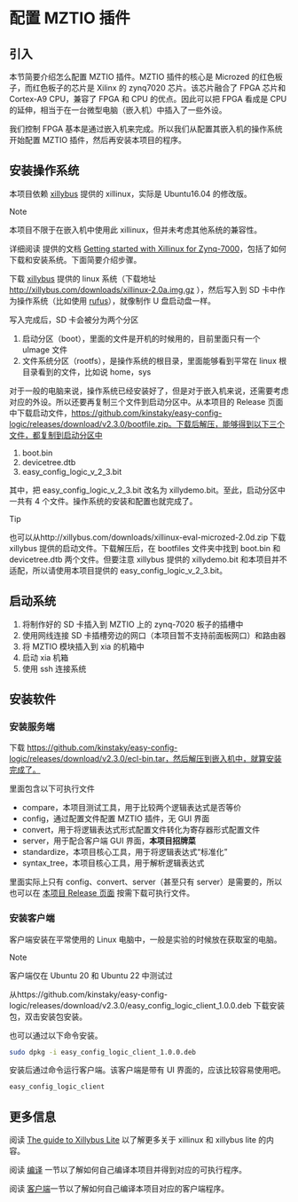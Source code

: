 # 配置 MZTIO 插件

## 引入

本节简要介绍怎么配置 MZTIO 插件。MZTIO 插件的核心是 Microzed 的红色板子，而红色板子的芯片是 Xilinx 的 zynq7020 芯片。该芯片融合了 FPGA 芯片和 Cortex-A9 CPU，兼容了 FPGA 和 CPU 的优点。因此可以把 FPGA 看成是 CPU 的延伸，相当于在一台微型电脑（嵌入机）中插入了一些外设。

我们控制 FPGA 基本是通过嵌入机来完成。所以我们从配置其嵌入机的操作系统开始配置 MZTIO 插件，然后再安装本项目的程序。

## 安装操作系统

本项目依赖 [xillybus](http://xillybus.com/xillinux) 提供的 xillinux，实际是 Ubuntu16.04 的修改版。

> [!NOTE]
>
> 本项目不限于在嵌入机中使用此 xillinux，但并未考虑其他系统的兼容性。

详细阅读  提供的文档 [Getting started with Xillinux for Zynq-7000](http://xillybus.com/downloads/doc/xillybus_getting_started_zynq.pdf)，包括了如何下载和安装系统。下面简要介绍步骤。

下载 [xillybus](http://xillybus.com/xillinux) 提供的 linux 系统（下载地址 http://xillybus.com/downloads/xillinux-2.0a.img.gz ），然后写入到 SD 卡中作为操作系统（比如使用 [rufus](https://rufus.ie/en/)），就像制作 U 盘启动盘一样。

写入完成后，SD 卡会被分为两个分区

1. 启动分区（boot），里面的文件是开机的时候用的，目前里面只有一个 uImage 文件
2. 文件系统分区（rootfs），是操作系统的根目录，里面能够看到平常在 linux 根目录看到的文件，比如说 home，sys

对于一般的电脑来说，操作系统已经安装好了，但是对于嵌入机来说，还需要考虑对应的外设。所以还要再复制三个文件到启动分区中。从本项目的 Release 页面中下载启动文件，https://github.com/kinstaky/easy-config-logic/releases/download/v2.3.0/bootfile.zip。下载后解压，能够得到以下三个文件，都复制到启动分区中

1. boot.bin
2. devicetree.dtb
3. easy_config_logic_v_2_3.bit

其中，把 easy_config_logic_v_2_3.bit 改名为 xillydemo.bit。至此，启动分区中一共有 4 个文件。操作系统的安装和配置也就完成了。

> [!TIP]
>
> 也可以从http://xillybus.com/downloads/xillinux-eval-microzed-2.0d.zip  下载 xillybus 提供的启动文件。下载解压后，在 bootfiles 文件夹中找到 boot.bin 和 devicetree.dtb 两个文件。但要注意 xillybus 提供的 xillydemo.bit 和本项目并不适配，所以请使用本项目提供的 easy_config_logic_v_2_3.bit。

## 启动系统

1. 将制作好的 SD 卡插入到 MZTIO 上的 zynq-7020 板子的插槽中
2. 使用网线连接 SD 卡插槽旁边的网口（本项目暂不支持前面板网口）和路由器
3. 将 MZTIO 模块插入到 xia 的机箱中
4. 启动 xia 机箱
5. 使用 ssh 连接系统

## 安装软件

### 安装服务端

下载 https://github.com/kinstaky/easy-config-logic/releases/download/v2.3.0/ecl-bin.tar，然后解压到嵌入机中，就算安装完成了。

里面包含以下可执行文件

+ compare，本项目测试工具，用于比较两个逻辑表达式是否等价
+ config，通过配置文件配置 MZTIO 插件，无 GUI 界面
+ convert，用于将逻辑表达式形式配置文件转化为寄存器形式配置文件
+ server，用于配合客户端 GUI 界面，**本项目招牌菜**
+ standardize，本项目核心工具，用于将逻辑表达式“标准化”
+ syntax_tree，本项目核心工具，用于解析逻辑表达式

里面实际上只有 config、convert、server（甚至只有 server）是需要的，所以也可以在 [本项目 Release 页面](https://github.com/kinstaky/easy-config-logic/releases/) 按需下载可执行文件。

### 安装客户端

客户端安装在平常使用的 Linux 电脑中，一般是实验的时候放在获取室的电脑。

> [!NOTE]
>
> 客户端仅在 Ubuntu 20 和 Ubuntu 22 中测试过

从https://github.com/kinstaky/easy-config-logic/releases/download/v2.3.0/easy_config_logic_client_1.0.0.deb 下载安装包，双击安装包安装。

也可以通过以下命令安装。

```bash
sudo dpkg -i easy_config_logic_client_1.0.0.deb
```

安装后通过命令运行客户端。该客户端是带有 UI 界面的，应该比较容易使用吧。

```bash
easy_config_logic_client
```

## 更多信息

阅读 [The guide to Xillybus Lite](http://xillybus.com/downloads/doc/xillybus_lite.pdf) 以了解更多关于 xillinux 和 xillybus lite 的内容。

阅读 [编译](../developer/compile.md) 一节以了解如何自己编译本项目并得到对应的可执行程序。

阅读 [客户端](../developer/client.md)一节以了解如何自己编译本项目对应的客户端程序。